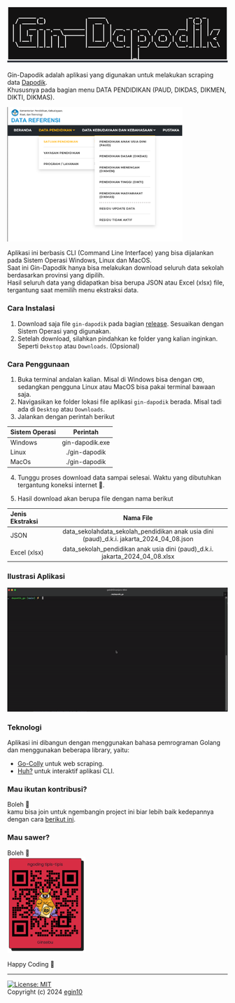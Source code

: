 <div align="center" style="margin-bottom:20px; border-bottom: 4px solid #31353d;"> <img src="./doc_images/gin-dapodik.png" width="500"/> </div>

Gin-Dapodik adalah aplikasi yang digunakan untuk melakukan scraping data [Dapodik](https://referensi.data.kemdikbud.go.id/).\
Khususnya pada bagian menu DATA PENDIDIKAN (PAUD, DIKDAS, DIKMEN, DIKTI, DIKMAS).

[<img src="./doc_images/web-1.png" width="400"/>](web1)

Aplikasi ini berbasis CLI (Command Line Interface) yang bisa dijalankan pada Sistem Operasi Windows, Linux dan MacOS.\
Saat ini Gin-Dapodik hanya bisa melakukan download seluruh data sekolah berdasarkan provinsi yang dipilih.\
Hasil seluruh data yang didapatkan bisa berupa JSON atau Excel (xlsx) file, tergantung saat memilih menu ekstraksi data.

### Cara Instalasi

1. Download saja file `gin-dapodik` pada bagian [release](https://github.com/egin10/dapodik_go/releases).
   Sesuaikan dengan Sistem Operasi yang digunakan.
2. Setelah download, silahkan pindahkan ke folder yang kalian inginkan. Seperti `Dekstop` atau `Downloads`. (Opsional)

### Cara Penggunaan

1. Buka terminal andalan kalian. Misal di Windows bisa dengan `CMD`, sedangkan pengguna Linux atau MacOS bisa pakai terminal bawaan saja.
2. Navigasikan ke folder lokasi file aplikasi `gin-dapodik` berada. Misal tadi ada di `Desktop` atau `Downloads`.
3. Jalankan dengan perintah berikut
<center>

| Sistem Operasi |    Perintah     |
| :------------- | :-------------: |
| Windows        | gin-dapodik.exe |
| Linux          |  ./gin-dapodik  |
| MacOs          |  ./gin-dapodik  |

</center>

4. Tunggu proses download data sampai selesai. Waktu yang dibutuhkan tergantung koneksi internet 🚀.

5. Hasil download akan berupa file dengan nama berikut
<center>

| Jenis Ekstraksi |                                         Nama File                                         |
| :-------------- | :---------------------------------------------------------------------------------------: |
| JSON            | data_sekolahdata_sekolah_pendidikan anak usia dini (paud)\_d.k.i. jakarta_2024_04_08.json |
| Excel (xlsx)    |       data_sekolah_pendidikan anak usia dini (paud)\_d.k.i. jakarta_2024_04_08.xlsx       |

</center>

### Ilustrasi Aplikasi

[<img src="./doc_images/ilustrasi.gif" width="600"/>](ilustrasi)

### Teknologi

Aplikasi ini dibangun dengan menggunakan bahasa pemrograman Golang dan menggunakan beberapa library, yaitu:

- [Go-Colly](https://go-colly.org/) untuk web scraping.
- [Huh?](https://github.com/charmbracelet/huh) untuk interaktif aplikasi CLI.

### Mau ikutan kontribusi?

Boleh 🗿\
kamu bisa join untuk ngembangin project ini biar lebih baik kedepannya dengan cara [berikut ini](https://github.com/endymuhardin/belajarGit/blob/master/cara-berkontribusi-opensources-github.md).

### Mau sawer?

Boleh 👾\
[<img src="./doc_images/sawer.png" height="220"/>](saweria)

Happy Coding 🚀

---

[![License: MIT](https://img.shields.io/badge/License-MIT-yellow.svg)](https://opensource.org/licenses/MIT)\
Copyright (c) 2024 [egin10](https://github.com/egin10)
